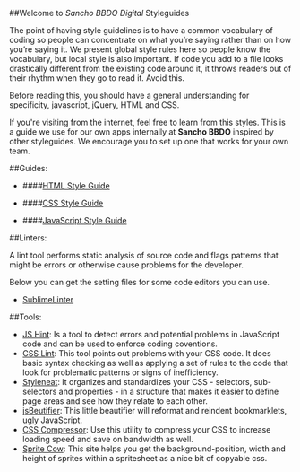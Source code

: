 ##Welcome to *Sancho BBDO Digital* Styleguides

The point of having style guidelines is to have a common vocabulary of coding so people can concentrate on what you’re saying rather than on how you’re saying it. We present global style rules here so people know the vocabulary, but local style is also important. If code you add to a file looks drastically different from the existing code around it, it throws readers out of their rhythm when they go to read it. Avoid this.

Before reading this, you should have a general understanding for specificity, javascript, jQuery, HTML and CSS.

If you're visiting from the internet, feel free to learn from this styles. This is a guide we use for our own apps internally at **Sancho BBDO** inspired by other styleguides. We encourage you to set up one that works for your own team.

##Guides:

- ####[HTML Style Guide](html/README.md)

- ####[CSS Style Guide](css/readme.md)

- ####[JavaScript Style Guide](javascript/readme.md)


##Linters:

A lint tool performs static analysis of source code and flags patterns that might be errors or otherwise cause problems for the developer.

Below you can get the setting files for some code editors you can use.

- [SublimeLinter](linters/SublimeLinter/SublimeLinter.sublime-settings)

##Tools:

- [JS Hint](http://www.jshint.com/): Is a tool to detect errors and potential problems in JavaScript code and can be used to enforce coding coventions.
- [CSS Lint](http://csslint.net/): This tool points out problems with your CSS code. It does basic syntax checking as well as applying a set of rules to the code that look for problematic patterns or signs of inefficiency.
- [Styleneat](http://styleneat.com/): It organizes and standardizes your CSS - selectors, sub-selectors and properties - in a structure that makes it easier to define page areas and see how they relate to each other.
- [jsBeutifier](http://jsbeautifier.org/): This little beautifier will reformat and reindent bookmarklets, ugly JavaScript.
- [CSS Compressor](http://www.cssdrive.com/index.php/main/csscompressor/): Use this utility to compress your CSS to increase loading speed and save on bandwidth as well.
- [Sprite Cow](http://www.spritecow.com/): This site helps you get the background-position, width and height of sprites within a spritesheet as a nice bit of copyable css.
